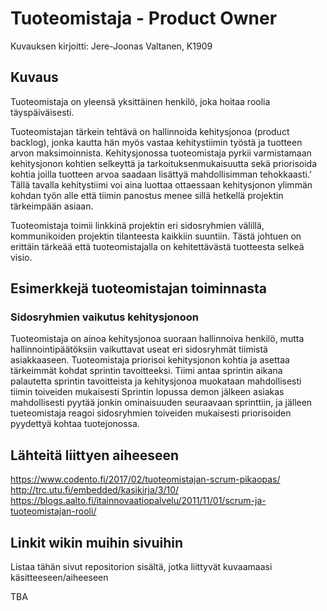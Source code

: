 # Tuoteomistaja - Product Owner

Kuvauksen kirjoitti: Jere-Joonas Valtanen, K1909

## Kuvaus

Tuoteomistaja on yleensä yksittäinen henkilö, joka hoitaa roolia täyspäiväisesti.

Tuoteomistajan tärkein tehtävä on hallinnoida kehitysjonoa (product backlog), jonka kautta hän myös vastaa kehitystiimin työstä ja tuotteen arvon maksimoinnista.
Kehitysjonossa tuoteomistaja pyrkii varmistamaan kehitysjonon kohtien selkeyttä ja tarkoituksenmukaisuutta sekä priorisoida kohtia joilla tuotteen arvoa saadaan lisättyä mahdollisimman tehokkaasti.'
Tällä tavalla kehitystiimi voi aina luottaa ottaessaan kehitysjonon ylimmän kohdan työn alle että tiimin panostus menee sillä hetkellä projektin tärkeimpään asiaan.

Tuoteomistaja toimii linkkinä projektin eri sidosryhmien välillä, kommunikoiden projektin tilanteesta kaikkiin suuntiin. Tästä johtuen on erittäin tärkeää että tuoteomistajalla on kehitettävästä tuotteesta selkeä visio.

## Esimerkkejä tuoteomistajan toiminnasta

### Sidosryhmien vaikutus kehitysjonoon

Tuoteomistaja on ainoa kehitysjonoa suoraan hallinnoiva henkilö, mutta hallinnointipäätöksiin vaikuttavat useat eri sidosryhmät tiimistä asiakkaaseen.
Tuoteomistaja priorisoi kehitysjonon kohtia ja asettaa tärkeimmät kohdat sprintin tavoitteeksi. Tiimi antaa sprintin aikana palautetta sprintin tavoitteista ja kehitysjonoa muokataan mahdollisesti tiimin toiveiden mukaisesti
Sprintin lopussa demon jälkeen asiakas mahdollisesti pyytää jonkin ominaisuuden seuraavaan sprinttiin, ja jälleen tueteomistaja reagoi sidosryhmien toiveiden mukaisesti priorisoiden pyydettyä kohtaa tuotejonossa.


## Lähteitä liittyen aiheeseen

https://www.codento.fi/2017/02/tuoteomistajan-scrum-pikaopas/
http://trc.utu.fi/embedded/kasikirja/3/10/
https://blogs.aalto.fi/itainnovaatiopalvelu/2011/11/01/scrum-ja-tuoteomistajan-rooli/

## Linkit wikin muihin sivuihin

Listaa tähän sivut repositorion sisältä, jotka liittyvät kuvaamaasi käsitteeseen/aiheeseen

TBA
